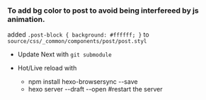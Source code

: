 ### To add bg color to post to avoid being interfereed by js animation.
added `.post-block { background: #ffffff; }`
to `source/css/_common/components/post/post.styl`

- Update Next with `git submodule`

- Hot/Live reload with
    - npm install hexo-browsersync --save
    - hexo server --draft --open #restart the server